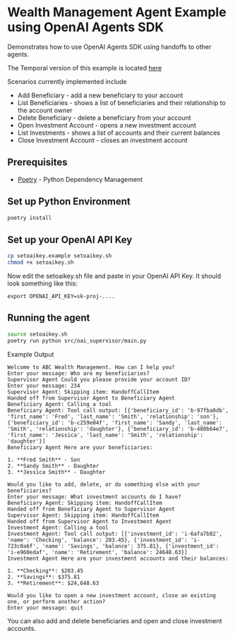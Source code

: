 # Wealth Management Agent Example using OpenAI Agents SDK
Demonstrates how to use OpenAI Agents SDK using handoffs to other agents. 

The Temporal version of this example is located [here](src/temporal_supervisor/README.md) 

Scenarios currently implemented include
* Add Beneficiary - add a new beneficiary to your account
* List Beneficiaries - shows a list of beneficiaries and their relationship to the account owner
* Delete Beneficiary - delete a beneficiary from your account
* Open Investment Account - opens a new investment account
* List Investments - shows a list of accounts and their current balances
* Close Investment Account - closes an investment account

## Prerequisites

* [Poetry](https://python-poetry.org/docs/) - Python Dependency Management

## Set up Python Environment
```bash
poetry install
```

## Set up your OpenAI API Key
 
```bash
cp setoaikey.example setoaikey.sh
chmod +x setoaikey.sh
```

Now edit the setoaikey.sh file and paste in your OpenAI API Key.
It should look something like this:
```text
export OPENAI_API_KEY=sk-proj-....
```

## Running the agent
```bash
source setoaikey.sh
poetry run python src/oai_supervisor/main.py
```

Example Output
```
Welcome to ABC Wealth Management. How can I help you?
Enter your message: Who are my beneficiaries? 
Supervisor Agent Could you please provide your account ID?
Enter your message: 234
Supervisor Agent: Skipping item: HandoffCallItem
Handed off from Supervisor Agent to Beneficiary Agent
Beneficiary Agent: Calling a tool
Beneficiary Agent: Tool call output: [{'beneficiary_id': 'b-97fba0db', 'first_name': 'Fred', 'last_name': 'Smith', 'relationship': 'son'}, {'beneficiary_id': 'b-c259e04f', 'first_name': 'Sandy', 'last_name': 'Smith', 'relationship': 'daughter'}, {'beneficiary_id': 'b-480b64e7', 'first_name': 'Jessica', 'last_name': 'Smith', 'relationship': 'daughter'}]
Beneficiary Agent Here are your beneficiaries:

1. **Fred Smith** - Son
2. **Sandy Smith** - Daughter
3. **Jessica Smith** - Daughter

Would you like to add, delete, or do something else with your beneficiaries?
Enter your message: What investment accounts do I have?
Beneficiary Agent: Skipping item: HandoffCallItem
Handed off from Beneficiary Agent to Supervisor Agent
Supervisor Agent: Skipping item: HandoffCallItem
Handed off from Supervisor Agent to Investment Agent
Investment Agent: Calling a tool
Investment Agent: Tool call output: [{'investment_id': 'i-6afa7b82', 'name': 'Checking', 'balance': 203.45}, {'investment_id': 'i-723c0a6f', 'name': 'Savings', 'balance': 375.81}, {'investment_id': 'i-e960edaf', 'name': 'Retirement', 'balance': 24648.63}]
Investment Agent Here are your investment accounts and their balances:

1. **Checking**: $203.45
2. **Savings**: $375.81
3. **Retirement**: $24,648.63

Would you like to open a new investment account, close an existing one, or perform another action?
Enter your message: quit
```

You can also add and delete beneficiaries and open and close investment accounts.